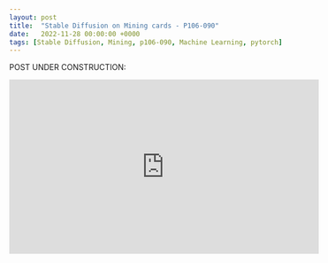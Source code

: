```yaml
---
layout: post
title:  "Stable Diffusion on Mining cards - P106-090"
date:   2022-11-28 00:00:00 +0000
tags: [Stable Diffusion, Mining, p106-090, Machine Learning, pytorch]
---
```



POST UNDER CONSTRUCTION:

<iframe width="560" height="315" src="https://www.youtube.com/embed/2m8igHnNZFo" title="YouTube video player" frameborder="0" allow="accelerometer; autoplay; clipboard-write; encrypted-media; gyroscope; picture-in-picture" allowfullscreen></iframe>


